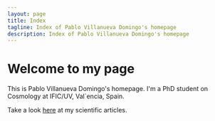 ```yaml
---
layout: page
title: Index
tagline: Index of Pablo Villanueva Domingo's homepage
description: Index of Pablo Villanueva Domingo's homepage
---
```



# Welcome to my page

This is Pablo Villanueva Domingo's homepage. I'm a PhD student on Cosmology at IFIC/UV, Val\`encia, Spain.

Take a look [here](pages/articles.html) at my scientific articles.

